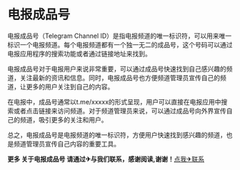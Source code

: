 # 电报成品号

电报成品号（Telegram Channel ID）是指电报频道的唯一标识符，可以用来唯一标识一个电报频道。每个电报频道都有一个独一无二的成品号，这个号码可以通过电报应用程序的搜索功能或者通过链接地址来找到。

电报成品号对于电报用户来说非常重要，可以通过成品号快速找到自己感兴趣的频道，关注最新的资讯和信息。同时，电报成品号也方便频道管理员宣传自己的频道，让更多的用户关注到自己的内容。

在电报中，成品号通常以t.me/xxxxx的形式呈现，用户可以直接在电报应用中搜索或者点击链接来访问频道。对于频道管理员来说，可以通过成品号向外界宣传自己的频道，吸引更多的关注和用户。

总之，电报成品号是电报频道的唯一标识符，方便用户快速找到感兴趣的频道，也是频道管理员宣传自己内容的重要工具。

**更多 关于电报成品号 请通过✈与我们联系，感谢阅读,谢谢！**[点我✈联系](https://d.k02.cc)
